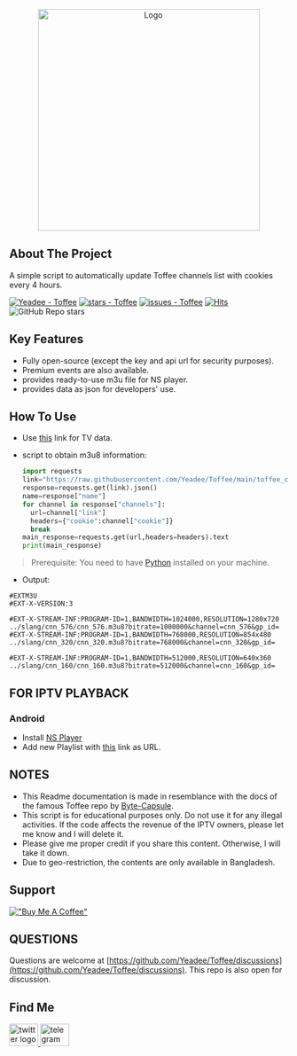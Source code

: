 <div align="center">
<a href="https://github.com/Yeadee/Toffee">
<img src="https://toffeelive.com/logo.svg" alt="Logo" width="400px">
</a>
<br/>

</div>

## About The Project

A simple script to automatically update Toffee channels list with cookies every 4 hours.<br/>

[![Yeadee - Toffee](https://img.shields.io/static/v1?label=Yeadee&message=Toffee&color=blue&logo=github)](https://github.com/Yeadee/Toffee "Go to GitHub repo")
[![stars - Toffee](https://img.shields.io/badge/made_with-python_3.10-blue)](https://www.python.org/)
[![issues - Toffee](https://img.shields.io/github/issues/Yeadee/Toffee)](https://github.com/Yeadee/Toffee/issues)
[![Hits](https://hits.seeyoufarm.com/api/count/incr/badge.svg?url=https%3A%2F%2Fgithub.com%2FYeadee%2FToffee&count_bg=%23DB4E92&title_bg=%23555555&icon=symantec.svg&icon_color=%23E7E7E7&title=visitors&edge_flat=false)](https://github.com/Yeadee/Toffee)
<br/> ![GitHub Repo stars](https://img.shields.io/github/stars/Yeadee/Toffee?link=https%3A%2F%2Fgithub.com%2FYeadee%2FToffee)

## Key Features

- Fully open-source (except the key and api url for security purposes).
- Premium events are also available.
- provides ready-to-use m3u file for NS player.
- provides data as json for developers' use.

## How To Use

- Use [this](https://raw.githubusercontent.com/Yeadee/Toffee/main/toffee_channel_data.json) link for TV data.

- script to obtain m3u8 information:
  ```python
  import requests
  link="https://raw.githubusercontent.com/Yeadee/Toffee/main/toffee_channel_data.json"
  response=requests.get(link).json()
  name=response["name"]
  for channel in response["channels"]:
    url=channel["link"]
    headers={"cookie":channel["cookie"]}
    break
  main_response=requests.get(url,headers=headers).text
  print(main_response)
  ```
>Prerequisite: You need to have [Python](https://www.python.org) installed on your machine.
- Output:
```
#EXTM3U
#EXT-X-VERSION:3

#EXT-X-STREAM-INF:PROGRAM-ID=1,BANDWIDTH=1024000,RESOLUTION=1280x720
../slang/cnn_576/cnn_576.m3u8?bitrate=1000000&channel=cnn_576&gp_id=
#EXT-X-STREAM-INF:PROGRAM-ID=1,BANDWIDTH=768000,RESOLUTION=854x480
../slang/cnn_320/cnn_320.m3u8?bitrate=768000&channel=cnn_320&gp_id=

#EXT-X-STREAM-INF:PROGRAM-ID=1,BANDWIDTH=512000,RESOLUTION=640x360
../slang/cnn_160/cnn_160.m3u8?bitrate=512000&channel=cnn_160&gp_id=

```
## FOR IPTV PLAYBACK
### Android
- Install [NS Player](https://play.google.com/store/apps/details?id=com.genuine.leone)
- Add new Playlist with [this](https://raw.githubusercontent.com/Yeadee/Toffee/refs/heads/main/toffee_ns_player.m3u) link as URL.

## NOTES

- This Readme documentation is made in resemblance with the docs of the famous Toffee repo by [Byte-Capsule](https://github.com/byte-capsule).
- This script is for educational purposes only. Do not use it for any illegal activities. If the code affects the revenue of the IPTV owners, please let me know and I will delete it.
- Please give me proper credit if you share this content. Otherwise, I will take it down.
- Due to geo-restriction, the contents are only available in Bangladesh.

## Support

[!["Buy Me A Coffee"](https://www.buymeacoffee.com/assets/img/custom_images/orange_img.png)](https://www.buymeacoffee.com/yeadee)

## QUESTIONS

Questions are welcome at [https://github.com/Yeadee/Toffee/discussions](https://github.com/Yeadee/Toffee/discussions).
This repo is also open for discussion.

## Find Me

<div>
  <a href="https://x.com/i3pranto" target="_blank">
    <img src="https://raw.githubusercontent.com/maurodesouza/profile-readme-generator/master/src/assets/icons/social/twitter/default.svg" width="52" height="40" alt="twitter logo"  />
  </a>
  <a href="https://t.me/pranto_bhai" target="_blank">
    <img src="https://raw.githubusercontent.com/maurodesouza/profile-readme-generator/master/src/assets/icons/social/telegram/default.svg" width="52" height="40" alt="telegram logo"  />
  </a>
</div>
